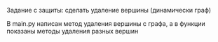 Задание с защиты: сделать удаление вершины (динамически граф)

В main.py написан метод удаления вершины с графа, а в функции показаны методы удаления разных вершин

